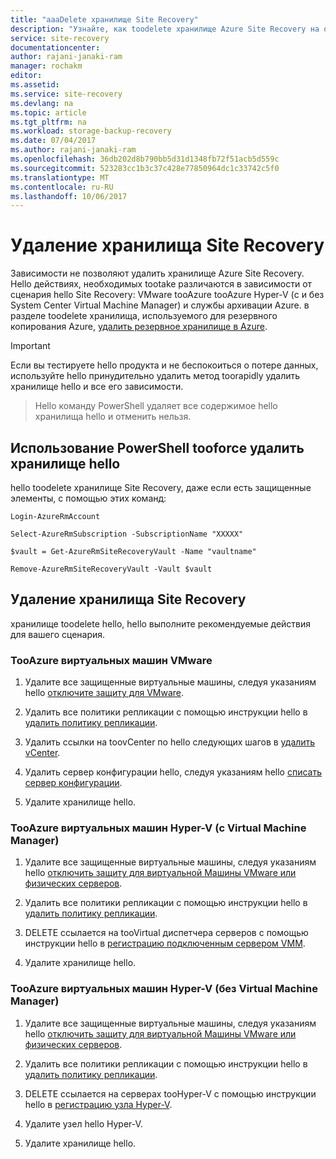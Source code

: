 ```yaml
---
title: "aaaDelete хранилище Site Recovery"
description: "Узнайте, как toodelete хранилище Azure Site Recovery на основе сценария hello Site Recovery."
service: site-recovery
documentationcenter: 
author: rajani-janaki-ram
manager: rochakm
editor: 
ms.assetid: 
ms.service: site-recovery
ms.devlang: na
ms.topic: article
ms.tgt_pltfrm: na
ms.workload: storage-backup-recovery
ms.date: 07/04/2017
ms.author: rajani-janaki-ram
ms.openlocfilehash: 36db202d8b790bb5d31d1348fb72f51acb5d559c
ms.sourcegitcommit: 523283cc1b3c37c428e77850964dc1c33742c5f0
ms.translationtype: MT
ms.contentlocale: ru-RU
ms.lasthandoff: 10/06/2017
---
```

# <a name="delete-a-site-recovery-vault"></a>Удаление хранилища Site Recovery
Зависимости не позволяют удалить хранилище Azure Site Recovery. Hello действиях, необходимых tootake различаются в зависимости от сценария hello Site Recovery: VMware tooAzure tooAzure Hyper-V (с и без System Center Virtual Machine Manager) и службы архивации Azure. в разделе toodelete хранилища, используемого для резервного копирования Azure, [удалить резервное хранилище в Azure](../backup/backup-azure-delete-vault.md).

>[!Important]
>Если вы тестируете hello продукта и не беспокоиться о потере данных, используйте hello принудительно удалить метод toorapidly удалить хранилище hello и все его зависимости.

> Hello команду PowerShell удаляет все содержимое hello хранилища hello и отменить нельзя.

## <a name="use-powershell-tooforce-delete-hello-vault"></a>Использование PowerShell tooforce удалить хранилище hello 

hello toodelete хранилище Site Recovery, даже если есть защищенные элементы, с помощью этих команд:

    Login-AzureRmAccount

    Select-AzureRmSubscription -SubscriptionName "XXXXX"

    $vault = Get-AzureRmSiteRecoveryVault -Name "vaultname"

    Remove-AzureRmSiteRecoveryVault -Vault $vault


## <a name="delete-a-site-recovery-vault"></a>Удаление хранилища Site Recovery 
хранилище toodelete hello, hello выполните рекомендуемые действия для вашего сценария.

### <a name="vmware-vms-tooazure"></a>TooAzure виртуальных машин VMware

1. Удалите все защищенные виртуальные машины, следуя указаниям hello [отключите защиту для VMware](site-recovery-manage-registration-and-protection.md##disable-protection-for-a-vmware-vm-or-physical-server).

2. Удалить все политики репликации с помощью инструкции hello в [удалить политику репликации](site-recovery-setup-replication-settings-vmware.md##delete-a-replication-policy).

3. Удалить ссылки на toovCenter по hello следующих шагов в [удалить vCenter](site-recovery-vmware-to-azure-manage-vCenter.md##delete-a-vcenter-in-azure-site-recovery).

4. Удалить сервер конфигурации hello, следуя указаниям hello [списать сервер конфигурации](site-recovery-vmware-to-azure-manage-configuration-server.md##decommissioning-a-configuration-server).

5. Удалите хранилище hello.


### <a name="hyper-v-vms-with-virtual-machine-manager-tooazure"></a>TooAzure виртуальных машин Hyper-V (с Virtual Machine Manager)
1. Удалите все защищенные виртуальные машины, следуя указаниям hello [отключить защиту для виртуальной Машины VMware или физических серверов](site-recovery-manage-registration-and-protection.md##disable-protection-for-a-vmware-vm-or-physical-server).

2. Удалить все политики репликации с помощью инструкции hello в [удалить политику репликации](site-recovery-setup-replication-settings-vmware.md##delete-a-replication-policy).

3.  DELETE ссылается на tooVirtual диспетчера серверов с помощью инструкции hello в [регистрацию подключенным сервером VMM](site-recovery-manage-registration-and-protection.md##unregister-a-connected-vmm-server).

4.  Удалите хранилище hello.

### <a name="hyper-v-vms-without-virtual-machine-manager-tooazure"></a>TooAzure виртуальных машин Hyper-V (без Virtual Machine Manager)
1. Удалите все защищенные виртуальные машины, следуя указаниям hello [отключить защиту для виртуальной Машины VMware или физических серверов](site-recovery-manage-registration-and-protection.md##disable-protection-for-a-vmware-vm-or-physical-server).

2. Удалить все политики репликации с помощью инструкции hello в [удалить политику репликации](site-recovery-setup-replication-settings-vmware.md##delete-a-replication-policy).

3. DELETE ссылается на серверах tooHyper-V с помощью инструкции hello в [регистрацию узла Hyper-V](/site-recovery-manage-registration-and-protection.md##unregister-a-hyper-v-host-in-a-hyper-v-site).

4. Удалите узел hello Hyper-V.

5. Удалите хранилище hello.
